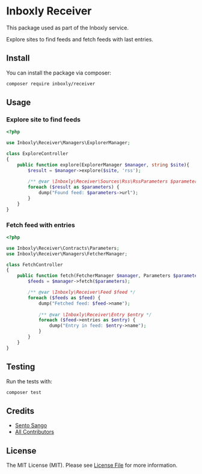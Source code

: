 # Inboxly Receiver

This package used as part of the Inboxly service.

Explore sites to find feeds and fetch feeds with last entries.

## Install

You can install the package via composer:

```bash
composer require inboxly/receiver
```

## Usage

### Explore site to find feeds

```php
<?php

use Inboxly\Receiver\Managers\ExplorerManager;

class ExploreController
{
    public function explore(ExplorerManager $manager, string $site){
        $result = $manager->explore($site, 'rss');
        
        /** @var \Inboxly\Receiver\Sources\Rss\RssParameters $parameters */
        foreach ($result as $parameters) {
            dump("Found feed: $parameters->url");
        }
    }
}
```


### Fetch feed with entries

```php
<?php

use Inboxly\Receiver\Contracts\Parameters;
use Inboxly\Receiver\Managers\FetcherManager;

class FetchController
{
    public function fetch(FetcherManager $manager, Parameters $parameters){
        $feeds = $manager->fetch($parameters);

        /** @var \Inboxly\Receiver\Feed $feed */
        foreach ($feeds as $feed) {
            dump("Fetched feed: $feed->name");
            
            /** @var \Inboxly\Receiver\Entry $entry */
            foreach ($feed->entries as $entry) {
                dump("Entry in feed: $entry->name");
            }
        }
    }
}
```


## Testing

Run the tests with:

```bash
composer test
```


## Credits

- [Sento Sango](https://github.com/sentosango)
- [All Contributors](../../contributors)


## License

The MIT License (MIT). Please see [License File](LICENSE.md) for more information.
